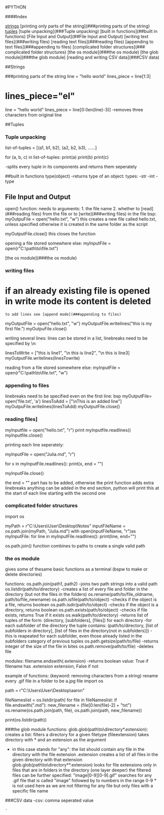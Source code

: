 #PYTHON	

####Index

[strings](##Strings)
    [printing only parts of the string](###printing parts of the string)
[tuples](##Tuples)
    [tuple unpacking](###Tuple unpacking)
[built in functions](##built in functions)
[File Input and Output](##File Input and Output)
    [writing text files](###writing files)
    [reading text files](###reading files)
    [appending to text files](###appending to files)
    [complicated folder structures](### complicated folder structures)
    [the os module](###the os module)
    [the glob module](###the glob module)
    [reading and writing CSV data](###CSV data)
    



##Strings

###printing parts of the string
line = "hello world"
lines_piece = line[1:3]

lines_piece="el"
========================
line = "hello world"
lines_piece = line[0:(len(line)-3)]
    -removes three characters from original line


##Tuples

### Tuple unpacking
list-of-tuples = [(a1, b1, b2), (a2, b2, b3), ......]

for (a, b, c) in list-of-tuples:
    print(a)
    print(b)
    print(c)
    
-splits every tuple in its components and returns them seperately


##built in functions
type(object)
    -returns type of an object:
    types:
        -str
        -int
        -type





## File Input and Output
open() function:
needs to arguments:	1. the file name
			2. whether to [read](###reading files) from the file or to [write](###writing files) in the file
bsp: 
myOutpuFile = open("hello.txt", "w")
 this creates a new file called hello.txt, unless specified otherwise it  is created in the same folder as the script
 
myOutputFile.close()
 this closes the function
 
 
opening a file stored somewhere else:
myInputFile = open(r"C:\path\to\file.txt")

[the os module](###the os module)
### writing files
# if an already existing file is opened in write mode its content is deleted
	to add lines see [append mode](###appending to files)

myOutputFile = open("hello.txt", "w")
myOutputFile.writelines("this is my first file.")
myOutpuFile.close()


writing several lines:
lines can be stored in a list, linebreaks need to be specified by \n:

linesToWrite = ["this is line1", "\n this is line2", "\n this is line3]
myOutputFile.writelines(linesTowrite)


reading from a file stored somewhere else:
myInputFile = open(r"C:\path\to\file.txt", "w")



### appending to files
linebreaks need to be specified even on the first line:
bsp
myOutputFile= open('file.txt', 'a')
linesToAdd = ["\nThis is an added line"]
myOutpuFile.writelines(linesToAdd)
myOutputFile.close()



### reading files]
myInputfile = open("hello.txt", "r")
print myInputfile.readlines()
myInputfile.close()

printing each line seperately:

myInputFile = open("Julia.md", "r")

for x in myInputFile.readlines():
    print(x,  end = "")
    
myInputFile.close()


the end = "" part has to be added, otherwise the print function adds extra linebreaks
anything can be added in the end section, python will print this at the start of each line starting with the second one

### complicated folder structures
import os

myPath = r"C:\Users\User\Desktop\Notes"
inputFileName = os.path.join(myPath, "Julia.md")
with open(inputFileName, "r")as myInputFile:
    for line in myInputFile.readlines():
        print(line, end="")

os.path.join() function combines to paths to create a single  valid path





### the os module
gives some of thesame basic functions as a terminal (bspw to make or delete directories)

functions:
os.path.join(path1, path2)
    -joins two path strings into a valid path
os.listdir(path/to/directory)
    -creates a list of every file and folder in the directory (but not the files in the folders)
os.rename(path/to/file_oldname, path/to/file_newname)
os.path.isfile(path/to/object)
    -checks if the object is a file, returns boolean
os.path.isdir(path/to/object)
    -checks if the object is a directory, returns boolean
os.path.exists(path/to/object)
    -checks if file exists, returns True if it exists
os.walk(path/to/directory)
    -returns list of tuples of the form: (directory, [subfolders], [files]) for each directory
    -for each subfolder of the directory the tuple contains: (path/to/directory, [list of subfolders in directory], [list of files in the directory(not in subfolders)])
    -this is reapeated for each subfolder, even those already listed in the subfolders category of previous tuples
os.path.getsize(path/to/file)
    -returns integer of the size of the file in bites
os.path.remove(path/to/file)
    -deletes file

    
modules:
filename.endswith(.extension)
    -returns boolean value:
    True if filename has .extension extension, False if not


example of functions:		(keyword: removing characters from a string)
rename every .gif file in a folder to be a.jpg file
import os

path = r"C:\Users\User\Desktop\aaron"

fileNameslist = os.listdir(path)
for file in fileNameslist:
    if file.endswith(".md"):
        new_filename = (file[0:len(file)-2] + "txt")
        os.rename(os.path.join(path, file), os.path.join(path, new_filename))


print(os.listdir(path))


###the glob module
functions:
glob.glob(path\to\directory\*.extension): creates a list: filters a directory for a given filetype (fileextension)
takes directory with * and an extension as the argument
* in this case stands for "any": the list should contain any file in the directory with the file extension .extension
creates a list of all files in the given directory with that extension
glob.glob(path\to\directory\*\*.extension)
looks for file extensions only in files that are in folders in the directory (one layer deeper)
the filtered files can be further specified: "image[0-9][0-9].gif" searches for any .gif file that is called "image" followed by to numbers in the range 0-9
        * is not used here as we are not filtering for any file but only files with a specific file name

    
   
   
###CSV data
-csv: comma seperated value

    
    
    
    
    
    
    -
